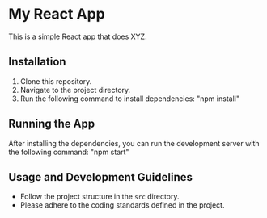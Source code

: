 # My React App

This is a simple React app that does XYZ.

## Installation

1. Clone this repository.
2. Navigate to the project directory.
3. Run the following command to install dependencies: "npm install"


## Running the App

After installing the dependencies, you can run the development server with the following command: "npm start"

## Usage and Development Guidelines

- Follow the project structure in the `src` directory.
- Please adhere to the coding standards defined in the project.
